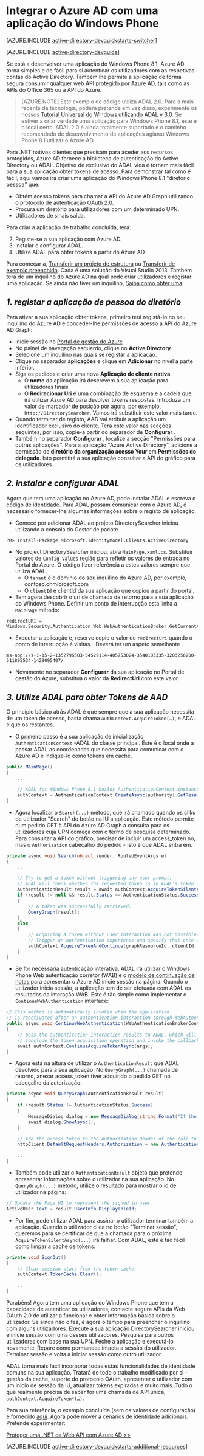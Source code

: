 <properties
    pageTitle="Azure AD Windows Phone introdução | Microsoft Azure"
    description="Como criar uma aplicação do Windows Phone que integra-se com o Azure AD para iniciar sessão e chamadas Azure AD protegido APIs utilizando OAuth."
    services="active-directory"
    documentationCenter="windows"
    authors="dstrockis"
    manager="mbaldwin"
    editor=""/>

<tags
    ms.service="active-directory"
    ms.workload="identity"
    ms.tgt_pltfrm="mobile-windows-phone"
    ms.devlang="dotnet"
    ms.topic="article"
    ms.date="09/16/2016"
    ms.author="dastrock"/>



# <a name="integrate-azure-ad-with-a-windows-phone-app"></a>Integrar o Azure AD com uma aplicação do Windows Phone

[AZURE.INCLUDE [active-directory-devquickstarts-switcher](../../includes/active-directory-devquickstarts-switcher.md)]

[AZURE.INCLUDE [active-directory-devguide](../../includes/active-directory-devguide.md)]

Se está a desenvolver uma aplicação do Windows Phone 8.1, Azure AD torna simples e de fácil para si autenticar os utilizadores com as respetivas contas do Active Directory.  Também lhe permite a aplicação de forma segura consumir qualquer web API protegido por Azure AD, tais como as APIs do Office 365 ou a API do Azure.

> [AZURE.NOTE] Este exemplo de código utiliza ADAL 2.0.  Para a mais recente da tecnologia, poderá pretende em vez disso, experimente os nossos [Tutorial Universal do Windows utilizando ADAL v 3.0](active-directory-devquickstarts-windowsstore.md).  Se estiver a criar verdade uma aplicação para Windows Phone 8.1, este é o local certo.  ADAL 2.0 é ainda totalmente suportado e o caminho recomendado de desenvolvimento de aplicações agianst Windows Phone 8.1 utilizar o Azure AD.

Para .NET nativos clientes que precisam para aceder aos recursos protegidos, Azure AD fornece a biblioteca de autenticação do Active Directory ou ADAL.  Objetivo de exclusivo do ADAL vida é tornam mais fácil para a sua aplicação obter tokens de acesso.  Para demonstrar tal como é fácil, aqui vamos irá criar uma aplicação do Windows Phone 8.1 "diretório pessoa" que:

-   Obtém acesso tokens para chamar a API do Azure AD Graph utilizando o [protocolo de autenticação OAuth 2.0](https://msdn.microsoft.com/library/azure/dn645545.aspx).
-   Procura um diretório para utilizadores com um determinado UPN.
-   Utilizadores de sinais saída.

Para criar a aplicação de trabalho concluída, terá:

2. Registe-se a sua aplicação com Azure AD.
3. Instalar e configurar ADAL.
5. Utilize ADAL para obter tokens a partir do Azure AD.

Para começar a, [Transferir um projeto de estrutura](https://github.com/AzureADQuickStarts/NativeClient-WindowsPhone/archive/skeleton.zip) ou [Transferir de exemplo preenchido](https://github.com/AzureADQuickStarts/NativeClient-WindowsPhone/archive/complete.zip).  Cada é uma solução do Visual Studio 2013.  Também terá de um inquilino do Azure AD na qual pode criar utilizadores e registar uma aplicação.  Se ainda não tiver um inquilino, [Saiba como obter uma](active-directory-howto-tenant.md).

## <a name="1-register-the-directory-searcher-application"></a>*1. registar a aplicação de pessoa do diretório*
Para ativar a sua aplicação obter tokens, primeiro terá registá-lo no seu inquilino do Azure AD e conceder-lhe permissões de acesso a API do Azure AD Graph:

-   Inicie sessão no [Portal de gestão do Azure](https://manage.windowsazure.com)
-   No painel de navegação esquerdo, clique no **Active Directory**
-   Selecione um inquilino nas quais se registar a aplicação.
-   Clique no separador **aplicações** e clique em **Adicionar** no nível a parte inferior.
-   Siga os pedidos e criar uma nova **Aplicação de cliente nativa**.
    -   O **nome** da aplicação irá descrevem a sua aplicação para utilizadores finais
    -   O **Redirecionar Uri** é uma combinação de esquema e a cadeia que irá utilizar Azure AD para devolver tokens respostas.  Introduza um valor de marcador de posição por agora, por exemplo, `http://DirectorySearcher`.  Vamos irá substituir este valor mais tarde.
-   Quando terminar de registo, AAD vai atribuir a aplicação um identificador exclusivo do cliente.  Terá este valor nas secções seguintes, por isso, copie-a partir do separador de **Configurar** .
- Também no separador **Configurar** , localize a secção "Permissões para outras aplicações".  Para a aplicação "Azure Active Directory", adicione a permissão de **diretório da organização acesso Your** em **Permissões do delegado**.  Isto permitirá a sua aplicação consultar a API do gráfico para os utilizadores.

## <a name="2-install--configure-adal"></a>*2. instalar e configurar ADAL*
Agora que tem uma aplicação no Azure AD, pode instalar ADAL e escreva o código de identidade.  Para ADAL possam comunicar com o Azure AD, é necessário fornecer-lhe algumas informações sobre o registo de aplicação.
-   Comece por adicionar ADAL ao projeto DirectorySearcher iniciou utilizando a consola do Gestor de pacote.

```
PM> Install-Package Microsoft.IdentityModel.Clients.ActiveDirectory
```

-   No project DirectorySearcher iniciou, abra `MainPage.xaml.cs`.  Substituir valores de `Config Values` região para refletir os valores de entrada no Portal do Azure.  O código fizer referência a estes valores sempre que utiliza ADAL.
    -   O `tenant` é o domínio do seu inquilino do Azure AD, por exemplo, contoso.onmicrosoft.com
    -   O `clientId` é clientId da sua aplicação que copiou a partir do portal.
-   Tem agora descobrir o uri de chamada de retorno para a sua aplicação do Windows Phone.  Definir um ponto de interrupção esta linha a `MainPage` método:

```
redirectURI = Windows.Security.Authentication.Web.WebAuthenticationBroker.GetCurrentApplicationCallbackUri();
```
- Executar a aplicação e, reserve copie o valor de `redirectUri` quando o ponto de interrupção é visitas.  -Deverá ter um aspeto semelhante

```
ms-app://s-1-15-2-1352796503-54529114-405753024-3540103335-3203256200-511895534-1429095407/
```

- Novamente no separador **Configurar** da sua aplicação no Portal de gestão do Azure, substitua o valor da **RedirectUri** com este valor.  

## <a name="3--use-adal-to-get-tokens-from-aad"></a>*3. Utilize ADAL para obter Tokens de AAD*
O princípio básico atrás ADAL é que sempre que a sua aplicação necessita de um token de acesso, basta chama `authContext.AcquireToken(…)`, e ADAL é que os restantes.  

-   O primeiro passo é a sua aplicação de inicialização `AuthenticationContext` -ADAL do classe principal.  Este é o local onde a passar ADAL as coordenadas que necessita para comunicar com o Azure AD e indique-lo como tokens em cache.

```C#
public MainPage()
{
    ...

    // ADAL for Windows Phone 8.1 builds AuthenticationContext instances through a factory
    authContext = AuthenticationContext.CreateAsync(authority).GetResults();
}
```

- Agora localizar o `Search(...)` método, que irá chamado quando os cliks de utilizador "Search" do botão na IU a aplicação.  Este método permite num pedido GET à API do Azure AD Graph a consulta para os utilizadores cuja UPN começa com o termo de pesquisa determinado.  Para consultar a API do gráfico, precisar de incluir um access_token no, mas o `Authorization` cabeçalho do pedido - isto é que ADAL entra em.

```C#
private async void Search(object sender, RoutedEventArgs e)
{
    ...

    // Try to get a token without triggering any user prompt.
    // ADAL will check whether the requested token is in ADAL's token cache or can otherwise be obtained without user interaction.
    AuthenticationResult result = await authContext.AcquireTokenSilentAsync(graphResourceId, clientId);
    if (result != null && result.Status == AuthenticationStatus.Success)
    {
        // A token was successfully retrieved.
        QueryGraph(result);
    }
    else
    {
        // Acquiring a token without user interaction was not possible.
        // Trigger an authentication experience and specify that once a token has been obtained the QueryGraph method should be called
        authContext.AcquireTokenAndContinue(graphResourceId, clientId, redirectURI, QueryGraph);
    }
}
```
- Se for necessária autenticação interativa, ADAL irá utilizar o Windows Phone Web autenticação corretor (WAB) e o [modelo de continuação de notas](http://www.cloudidentity.com/blog/2014/06/16/adal-for-windows-phone-8-1-deep-dive/) para apresentar o Azure AD inicie sessão na página.  Quando o utilizador inicia sessão, a aplicação tem de ser efetuada com ADAL os resultados da interação WAB.  Este é tão simple como implementar o `ContinueWebAuthentication` interface:

```C#
// This method is automatically invoked when the application
// is reactivated after an authentication interaction through WebAuthenticationBroker.
public async void ContinueWebAuthentication(WebAuthenticationBrokerContinuationEventArgs args)
{
    // pass the authentication interaction results to ADAL, which will
    // conclude the token acquisition operation and invoke the callback specified in AcquireTokenAndContinue.
    await authContext.ContinueAcquireTokenAsync(args);
}
```

- Agora está na altura de utilizar o `AuthenticationResult` que ADAL devolvido para a sua aplicação.  No `QueryGraph(...)` chamada de retorno, anexar access_token tiver adquirido o pedido GET no cabeçalho da autorização:

```C#
private async void QueryGraph(AuthenticationResult result)
{
    if (result.Status != AuthenticationStatus.Success)
    {
        MessageDialog dialog = new MessageDialog(string.Format("If the error continues, please contact your administrator.\n\nError: {0}\n\nError Description:\n\n{1}", result.Error, result.ErrorDescription), "Sorry, an error occurred while signing you in.");
        await dialog.ShowAsync();
    }

    // Add the access token to the Authorization Header of the call to the Graph API, and call the Graph API.
    httpClient.DefaultRequestHeaders.Authorization = new AuthenticationHeaderValue("Bearer", result.AccessToken);

    ...
}
```
- Também pode utilizar o `AuthenticationResult` objeto que pretende apresentar informações sobre o utilizador na sua aplicação. No `QueryGraph(...)` método, utilize o resultado para mostrar o id de utilizador na página:

```C#
// Update the Page UI to represent the signed in user
ActiveUser.Text = result.UserInfo.DisplayableId;
```
- Por fim, pode utilizar ADAL para assinar o utilizador terminar também a aplicação.  Quando o utilizador clica no botão "Terminar sessão", queremos para se certificar de que a chamada para o próxima `AcquireTokenSilentAsync(...)` irá falhar.  Com ADAL, este é tão fácil como limpar a cache de tokens:

```C#
private void SignOut()
{
    // Clear session state from the token cache.
    authContext.TokenCache.Clear();

    ...
}
```

Parabéns! Agora tem uma aplicação do Windows Phone que tem a capacidade de autenticar os utilizadores, contacte segura APIs da Web OAuth 2.0 de utilizar a funcionar e obter informação básica sobre o utilizador.  Se ainda não o fez, é agora o tempo para preencher o inquilino com alguns utilizadores.  Execute a sua aplicação DirectorySearcher iniciou e inicie sessão com uma desses utilizadores.  Pesquisa para outros utilizadores com base na sua UPN.  Feche a aplicação e executá-lo novamente.  Repare como permanece intacta a sessão do utilizador.  Terminar sessão e volta a iniciar sessão como outro utilizador.

ADAL torna mais fácil incorporar todas estas funcionalidades de identidade comuns na sua aplicação.  Tratará de todo o trabalho modificado por si - gestão da cache, suporte do protocolo OAuth, apresentar o utilizador com um início de sessão da IU, atualizar tokens expiradas e muito mais.  Tudo o que realmente precisa de saber for uma chamada de API única, `authContext.AcquireToken*(…)`.

Para sua referência, o exemplo concluída (sem os valores de configuração) é fornecido [aqui](https://github.com/AzureADQuickStarts/NativeClient-WindowsPhone/archive/complete.zip).  Agora pode mover a cenários de identidade adicionais.  Pretende experimentar:

[Proteger uma .NET da Web API com Azure AD >>](active-directory-devquickstarts-webapi-dotnet.md)

[AZURE.INCLUDE [active-directory-devquickstarts-additional-resources](../../includes/active-directory-devquickstarts-additional-resources.md)]